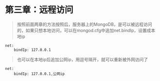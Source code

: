 # 第三章：远程访问

> 按照前面两章的方法按照后，服务器上的MongoDB，是可以被远程访问的，如果只想本地访问，可以在mongod.cfg中追加net.bindIp，设置成本地ip
```
net:
    bindIp: 127.0.0.1
```
>也可以在本地ip后追加公网ip，用逗号隔开，就可以重新被外网访问了
```
net:
    bindIp: 127.0.0.1,公网ip
```
